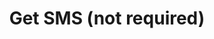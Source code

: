 ---
title: Get SMS (not required)
excerpt: Returns the details of a specific sent SMS by message ID passed.
api:
  file: customer-v11.json
  operationId: get-sms
deprecated: false
hidden: true
metadata:
  title: ''
  description: ''
  robots: index
next:
  description: ''
---